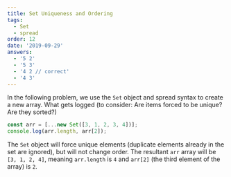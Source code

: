 ```yaml
---
title: Set Uniqueness and Ordering
tags:
  - Set
  - spread
order: 12
date: '2019-09-29'
answers:
  - '5 2'
  - '5 3'
  - '4 2 // correct'
  - '4 3'
---
```


In the following problem, we use the `Set` object and spread syntax to create a new array. What gets logged (to consider: Are items forced to be unique? Are they sorted?)

```javascript
const arr = [...new Set([3, 1, 2, 3, 4])];
console.log(arr.length, arr[2]);
```

<!-- explanation -->

The `Set` object will force unique elements (duplicate elements already in the set are ignored), but will not change order. The resultant `arr` array will be `[3, 1, 2, 4]`, meaning `arr.length` is `4` and `arr[2]` (the third element of the array) is `2`.

